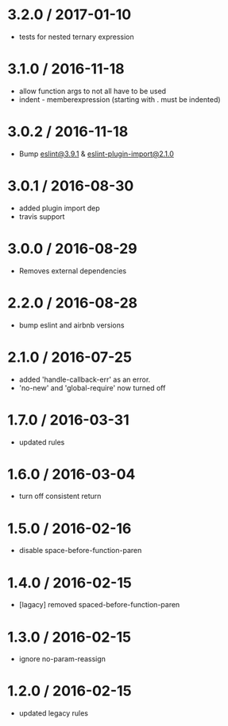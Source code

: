
3.2.0 / 2017-01-10
==================

  * tests for nested ternary expression

3.1.0 / 2016-11-18
==================

  * allow function args to not all have to be used
  * indent - memberexpression (starting with . must be indented)

3.0.2 / 2016-11-18
==================

  * Bump eslint@3.9.1 & eslint-plugin-import@2.1.0

3.0.1 / 2016-08-30
==================

  * added plugin import dep
  * travis support

3.0.0 / 2016-08-29
==================

  * Removes external dependencies


2.2.0 / 2016-08-28
==================

  * bump eslint and airbnb versions

2.1.0 / 2016-07-25
==================

  * added 'handle-callback-err' as an error.
  * 'no-new' and 'global-require' now turned off

1.7.0 / 2016-03-31
==================

  * updated rules

1.6.0 / 2016-03-04
==================

  * turn off consistent return

1.5.0 / 2016-02-16
==================

  * disable space-before-function-paren

1.4.0 / 2016-02-15
==================

  * [lagacy] removed spaced-before-function-paren

1.3.0 / 2016-02-15
==================

  * ignore no-param-reassign

1.2.0 / 2016-02-15
==================

  * updated legacy rules
